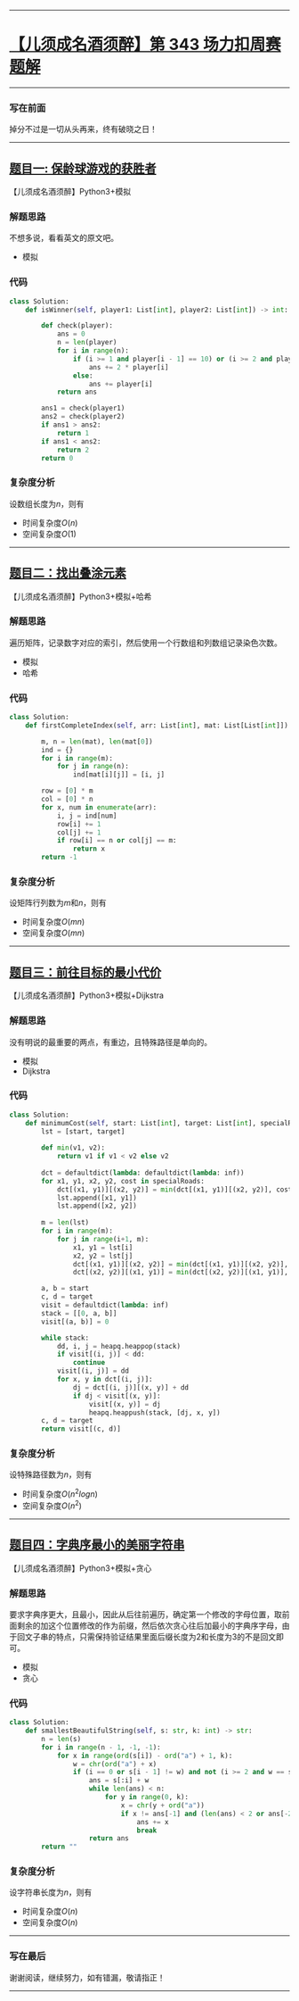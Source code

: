 

***

# [【儿须成名酒须醉】第 343 场力扣周赛题解]

***

### 写在前面
掉分不过是一切从头再来，终有破晓之日！

[【儿须成名酒须醉】第 343 场力扣周赛题解]: https://leetcode.cn/contest/weekly-contest-343/
***    
## [题目一: 保龄球游戏的获胜者]
[题目一: 保龄球游戏的获胜者]: https://leetcode.cn/contest/weekly-contest-343/problems/determine-the-winner-of-a-bowling-game/

【儿须成名酒须醉】Python3+模拟
### 解题思路
不想多说，看看英文的原文吧。
- 模拟

### 代码
```python
class Solution:
    def isWinner(self, player1: List[int], player2: List[int]) -> int:

        def check(player):
            ans = 0
            n = len(player)
            for i in range(n):
                if (i >= 1 and player[i - 1] == 10) or (i >= 2 and player[i - 2] == 10):
                    ans += 2 * player[i]
                else:
                    ans += player[i]
            return ans

        ans1 = check(player1)
        ans2 = check(player2)
        if ans1 > ans2:
            return 1
        if ans1 < ans2:
            return 2
        return 0
```
### 复杂度分析
设数组长度为$n$，则有
- 时间复杂度$O(n)$
- 空间复杂度$O(1)$

***

## [题目二：找出叠涂元素]

[题目二：找出叠涂元素]: https://leetcode.cn/contest/weekly-contest-343/problems/first-completely-painted-row-or-column/

【儿须成名酒须醉】Python3+模拟+哈希
### 解题思路
遍历矩阵，记录数字对应的索引，然后使用一个行数组和列数组记录染色次数。
- 模拟
- 哈希
### 代码
```python
class Solution:
    def firstCompleteIndex(self, arr: List[int], mat: List[List[int]]) -> int:

        m, n = len(mat), len(mat[0])
        ind = {}
        for i in range(m):
            for j in range(n):
                ind[mat[i][j]] = [i, j]

        row = [0] * m
        col = [0] * n
        for x, num in enumerate(arr):
            i, j = ind[num]
            row[i] += 1
            col[j] += 1
            if row[i] == n or col[j] == m:
                return x
        return -1
```
### 复杂度分析
设矩阵行列数为$m$和$n$，则有
- 时间复杂度$O(mn)$
- 空间复杂度$O(mn)$


***
## [题目三：前往目标的最小代价]

[题目三：前往目标的最小代价]: https://leetcode.cn/contest/weekly-contest-343/problems/minimum-cost-of-a-path-with-special-roads/
【儿须成名酒须醉】Python3+模拟+Dijkstra
### 解题思路
没有明说的最重要的两点，有重边，且特殊路径是单向的。
- 模拟
- Dijkstra
### 代码
```python
class Solution:
    def minimumCost(self, start: List[int], target: List[int], specialRoads: List[List[int]]) -> int:
        lst = [start, target]
        
        def min(v1, v2):
            return v1 if v1 < v2 else v2
        
        dct = defaultdict(lambda: defaultdict(lambda: inf))
        for x1, y1, x2, y2, cost in specialRoads:
            dct[(x1, y1)][(x2, y2)] = min(dct[(x1, y1)][(x2, y2)], cost)
            lst.append([x1, y1])
            lst.append([x2, y2])
            
        m = len(lst)
        for i in range(m):
            for j in range(i+1, m):
                x1, y1 = lst[i]
                x2, y2 = lst[j]
                dct[(x1, y1)][(x2, y2)] = min(dct[(x1, y1)][(x2, y2)], abs(y1 - y2) + abs(x1 - x2))
                dct[(x2, y2)][(x1, y1)] = min(dct[(x2, y2)][(x1, y1)], abs(y1 - y2) + abs(x1 - x2))

        a, b = start
        c, d = target
        visit = defaultdict(lambda: inf)
        stack = [[0, a, b]]
        visit[(a, b)] = 0

        while stack:
            dd, i, j = heapq.heappop(stack)
            if visit[(i, j)] < dd:
                continue
            visit[(i, j)] = dd
            for x, y in dct[(i, j)]:
                dj = dct[(i, j)][(x, y)] + dd
                if dj < visit[(x, y)]:
                    visit[(x, y)] = dj
                    heapq.heappush(stack, [dj, x, y])
        c, d = target
        return visit[(c, d)]
```
### 复杂度分析
设特殊路径数为$n$，则有
- 时间复杂度$O(n^2logn)$
- 空间复杂度$O(n^2)$

***
## [题目四：字典序最小的美丽字符串]

[题目四：字典序最小的美丽字符串]: https://leetcode.cn/contest/weekly-contest-343/problems/lexicographically-smallest-beautiful-string/
【儿须成名酒须醉】Python3+模拟+贪心
### 解题思路
要求字典序更大，且最小，因此从后往前遍历，确定第一个修改的字母位置，取前面剩余的加这个位置修改的作为前缀，然后依次贪心往后加最小的字典序字母，由于回文子串的特点，只需保持验证结果里面后缀长度为2和长度为3的不是回文即可。
- 模拟
- 贪心

### 代码
```python
class Solution:
    def smallestBeautifulString(self, s: str, k: int) -> str:
        n = len(s)
        for i in range(n - 1, -1, -1):
            for x in range(ord(s[i]) - ord("a") + 1, k):
                w = chr(ord("a") + x)
                if (i == 0 or s[i - 1] != w) and not (i >= 2 and w == s[i - 2]):
                    ans = s[:i] + w
                    while len(ans) < n:
                        for y in range(0, k):
                            x = chr(y + ord("a"))
                            if x != ans[-1] and (len(ans) < 2 or ans[-2] != x):
                                ans += x
                                break
                    return ans
        return ""
```


### 复杂度分析
设字符串长度为$n$，则有
- 时间复杂度$O(n)$
- 空间复杂度$O(n)$
***

### 写在最后
谢谢阅读，继续努力，如有错漏，敬请指正！
***
